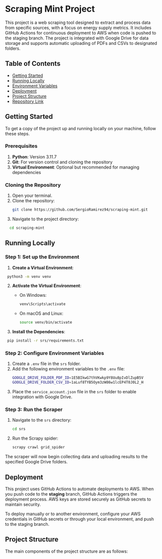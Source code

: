 # Scraping Mint Project

This project is a web scraping tool designed to extract and process data from specific sources, with a focus on energy supply metrics. It includes GitHub Actions for continuous deployment to AWS when code is pushed to the staging branch. The project is integrated with Google Drive for data storage and supports automatic uploading of PDFs and CSVs to designated folders.

## Table of Contents
- [Getting Started](#getting-started)
- [Running Locally](#running-locally)
- [Environment Variables](#environment-variables)
- [Deployment](#deployment)
- [Project Structure](#project-structure)
- [Repository Link](#repository-link)

## Getting Started

To get a copy of the project up and running locally on your machine, follow these steps.

### Prerequisites

1. **Python**: Version 3.11.7
2. **Git**: For version control and cloning the repository
3. **Virtual Environment**: Optional but recommended for managing dependencies

### Cloning the Repository

1. Open your terminal.
2. Clone the repository:
   ```bash
   git clone https://github.com/SergioRamirez94/scraping-mint.git
   ```
4. Navigate to the project directory:
 ```bash
   cd scraping-mint
  ```
## Running Locally

### Step 1: Set up the Environment
1. **Create a Virtual Environment**:
  ```bash
   python3 -m venv venv
   ```
2. **Activate the Virtual Environment**:
   - On Windows:
     ```bash
     venv\Scripts\activate
     ```
   - On macOS and Linux:
     ```bash
     source venv/bin/activate
     ```

3. **Install the Dependencies**:
  ```bash
   pip install -r srs/requirements.txt
  ```
### Step 2: Configure Environment Variables
1. Create a `.env` file in the `srs` folder.
2. Add the following environment variables to the `.env` file:
   ```bash
   GOOGLE_DRIVE_FOLDER_PDF_ID=1E5BIkwG7thVKwkp9Y8Uu8pIvDlZupB5V
   GOOGLE_DRIVE_FOLDER_CSV_ID=1aLuf8TYB5Oym3zW86w1lcEP4T0J0L2_H
   ```
4. Place the `service_account.json` file in the `srs` folder to enable integration with Google Drive.

### Step 3: Run the Scraper
1. Navigate to the `srs` directory:
   ```bash
   cd srs
   ```
3. Run the Scrapy spider:
   ```bash
   scrapy crawl grid_spider
   ```

The scraper will now begin collecting data and uploading results to the specified Google Drive folders.

## Deployment

This project uses GitHub Actions to automate deployments to AWS. When you push code to the **staging** branch, GitHub Actions triggers the deployment process. AWS keys are stored securely as GitHub secrets to maintain security.

To deploy manually or to another environment, configure your AWS credentials in GitHub secrets or through your local environment, and push to the staging branch.

## Project Structure

The main components of the project structure are as follows:
